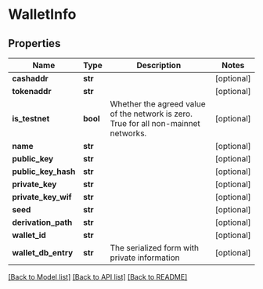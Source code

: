 # WalletInfo

## Properties
Name | Type | Description | Notes
------------ | ------------- | ------------- | -------------
**cashaddr** | **str** |  | [optional] 
**tokenaddr** | **str** |  | [optional] 
**is_testnet** | **bool** | Whether the agreed value of the network is zero. True for all non-mainnet networks. | [optional] 
**name** | **str** |  | [optional] 
**public_key** | **str** |  | [optional] 
**public_key_hash** | **str** |  | [optional] 
**private_key** | **str** |  | [optional] 
**private_key_wif** | **str** |  | [optional] 
**seed** | **str** |  | [optional] 
**derivation_path** | **str** |  | [optional] 
**wallet_id** | **str** |  | [optional] 
**wallet_db_entry** | **str** | The serialized form with private information | [optional] 

[[Back to Model list]](../README.md#documentation-for-models) [[Back to API list]](../README.md#documentation-for-api-endpoints) [[Back to README]](../README.md)


